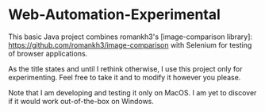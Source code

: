 # Web-Automation-Experimental
This basic Java project combines romankh3's [image-comparison library]: https://github.com/romankh3/image-comparison with Selenium for testing of browser applications.

As the title states and until I rethink otherwise, I use this project only for experimenting. Feel free to take it and to modify it however you please.

Note that I am developing and testing it only on MacOS. I am yet to discover if it would work out-of-the-box on Windows.
